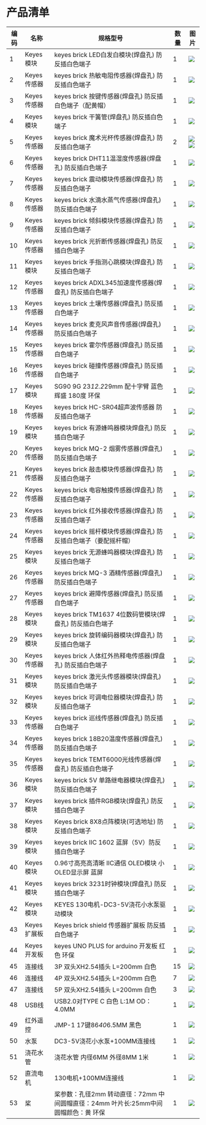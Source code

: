 
# 产品清单



|编码|名称|规格型号|数量|图片|
|-|-|-|-|-|
|1|Keyes模块|keyes brick LED白发白模块(焊盘孔) 防反插白色端子|1|![](media/030254f23280d7c486b861b957985cb5.jpeg)|
|2|Keyes传感器|keyes brick 热敏电阻传感器(焊盘孔) 防反插白色端子|1|![](media/83c64e706958591ca7376f161ca1d750.jpeg)|
|3|Keyes传感器|keyes brick 按键传感器(焊盘孔) 防反插白色端子（配黄帽）|1|![](media/17acb3051414fbe8ef735422204f3487.jpeg)|
|4|Keyes模块|keyes brick 干簧管(焊盘孔) 防反插白色端子|1|![](media/36ea9e9a9a7d89b47eafbd848454dbe0.jpeg)|
|5|Keyes传感器|keyes brick 魔术光杯传感器(焊盘孔) 防反插白色端子|2|![](media/b13bea94ef3ad6fbbfb0cf09fab522d8.jpeg)![](media/b13bea94ef3ad6fbbfb0cf09fab522d8.jpeg)|
|6|Keyes传感器|keyes brick DHT11温湿度传感器(焊盘孔) 防反插白色端子|1|![](media/1c5f6eb6e3c8705f8d6bf9d7a7f8b34d.jpeg)|
|7|Keyes传感器|keyes brick 震动模块传感器(焊盘孔) 防反插白色端子|1|![](media/679b9f931e24c646f4c8861ad3623fa5.png)|
|8|Keyes传感器|keyes brick 水滴水蒸气传感器(焊盘孔) 防反插白色端子|1|![](media/f74a8f2938f2b7b3cff0ba7eb301e59d.png)|
|9|Keyes传感器|keyes brick 倾斜模块传感器(焊盘孔) 防反插白色端子|1|![](media/a5ac6314cccad3436771291dd5a712ba.jpeg)|
|10|Keyes传感器|keyes brick 光折断传感器(焊盘孔) 防反插白色端子|1|![](media/4eb17ef0ac853bff9e20f53657cb81f4.jpeg)|
|11|Keyes模块|keyes brick 手指测心跳模块(焊盘孔) 防反插白色端子|1|![](media/6e6acb2f2b214f8048ae1b7e4f87d6a0.jpeg)|
|12|Keyes传感器|keyes brick ADXL345加速度传感器(焊盘孔) 防反插白色端子|1|![](media/6f5bf91f43ec906bad79406ff8f7dc27.jpeg)|
|13|Keyes传感器|keyes brick 土壤传感器(焊盘孔) 防反插白色端子|1|![](media/1a55545451ea521836c183124563d06a.png)|
|14|Keyes传感器|keyes brick 麦克风声音传感器(焊盘孔) 防反插白色端子|1|![](media/7fc5f8b98bab88e052e56abd03eb0e95.jpeg)|
|15|Keyes传感器|keyes brick 霍尔传感器(焊盘孔) 防反插白色端子|1|![](media/084175a3d8198a35232cf6fc830814fb.jpeg)|
|16|Keyes传感器|keyes brick 碰撞传感器(焊盘孔) 防反插白色端子|1|![](media/3627b4c362114b29a1e7664e74c5901d.jpeg)|
|17|Keyes模块|SG90 9G 23*12.2*29mm 配十字臂 蓝色 辉盛 180度 环保|1|![](media/144fbd60a56ca85635cc8245af3cb8d8.png)|
|18|Keyes传感器|keyes brick HC-SR04超声波传感器 防反插白色端子|1|![](media/2d79ec98fe3efd3a63c382b9ea9039bd.jpeg)|
|19|Keyes模块|keyes brick 有源蜂鸣器模块焊盘孔) 防反插白色端子|1|![](media/5a92c298189a66f9bde8b4f75567ab9f.jpeg)|
|20|Keyes传感器|keyes brick MQ-2 烟雾传感器(焊盘孔) 防反插白色端子|1|![](media/cd5da72bc8993c923829a83d0419b875.jpeg)|
|21|Keyes传感器|keyes brick 敲击模块传感器(焊盘孔) 防反插白色端子|1|![](media/6443b5f821496694aebb19cc0ae421b9.jpeg)|
|22|Keyes传感器|keyes brick 电容触摸传感器(焊盘孔) 防反插白色端子|1|![](media/62cd7ad50081e9b42426f89815ab3e6b.jpeg)|
|23|Keyes传感器|keyes brick 红外接收传感器(焊盘孔) 防反插白色端子|1|![](media/ec09e3bd7c0d8e079f9a5e71ff388099.jpeg)|
|24|Keyes传感器|keyes brick 摇杆模块传感器(焊盘孔) 防反插白色端子（要配摇杆帽）|1|![](media/2bd4eeb588088cf7659485ea31ff65e9.jpeg)|
|25|Keyes模块|keyes brick 无源蜂鸣器模块(焊盘孔) 防反插白色端子|1|![](media/9b72e8c15c0f655ce99bfbda3c88b6c1.jpeg)|
|26|Keyes传感器|keyes brick MQ-3 酒精传感器(焊盘孔) 防反插白色端子|1|![](media/f8c2783593190a1c0312898486be3914.jpeg)|
|27|Keyes传感器|keyes brick 避障传感器(焊盘孔) 防反插白色端子|1|![](media/b8cc21ea466051f166c6c4dc8fee63dd.jpeg)|
|28|Keyes模块|keyes brick TM1637 4位数码管模块(焊盘孔) 防反插白色端子|1|![](media/a0843eba80236430e1af6e36e70ededc.png)|
|29|Keyes模块|keyes brick 旋转编码器模块(焊盘孔) 防反插白色端子|1|![](media/ee275e6911ab4328e799c6dfd0ac96ac.jpeg)|
|30|Keyes传感器|keyes brick 人体红外热释电传感器(焊盘孔) 防反插白色端子|1|![](media/e8391eaea1406889b5c537e8d4bde844.jpeg)|
|31|Keyes模块|keyes brick 激光头传感器模块(焊盘孔) 防反插白色端子|1|![](media/cfdb515a78fde473ad19a2179a3afd8f.jpeg)|
|32|Keyes模块|keyes brick 可调电位器模块(焊盘孔) 防反插白色端子|1|![](media/1b9725f6ba559c3c5f705f65f40bffec.jpeg)|
|33|Keyes传感器|keyes brick 巡线传感器(焊盘孔) 防反插白色端子|1|![](media/e36d948970a8a53917a9301789753938.jpeg)|
|34|Keyes传感器|keyes brick 18B20温度传感器(焊盘孔) 防反插白色端子|1|![](media/6be720388f1bdca9594681d3f13e0479.jpeg)|
|35|Keyes传感器|keyes brick TEMT6000光线传感器(焊盘孔) 防反插白色端子|1|![](media/ffdce4e7583839fb545fc62ae2ec1022.jpeg)|
|36|Keyes模块|keyes brick 5V 单路继电器模块(焊盘孔) 防反插白色端子|1|![](media/3dd7ee1dcf64148fcaf9dc47c860d089.jpeg)|
|37|Keyes模块|keyes brick 插件RGB模块(焊盘孔) 防反插白色端子|1|![](media/44006b264f3a6d8d21338548bcc54798.jpeg)|
|38|Keyes模块|Keyes brick 8X8点阵模块(可选地址) 防反插白色端子|1|![](media/20b6e5947d62eb30c8ca05d6c679c34c.png)|
|39|Keyes模块|keyes brick IIC 1602 蓝屏（5V）防反插白色端子|1|![](media/ac37042ec11d5d720ffd2acb05550305.png)|
|40|Keyes模块|0.96寸高亮高清晰 IIC通信 OLED模块 小OLED显示屏 蓝屏|1|![](media/750f6d3436e180e1bf61ee0081dd2c76.jpeg)|
|41|Keyes模块|keyes brick 3231时钟模块(焊盘孔) 防反插白色端子|1|![](media/3d7cb749b935e7f8650273e1f2c76a4c.png)|
|42|Keyes模块|KEYES 130电机-DC3-5V浇花小水泵驱动模块|1|![](media/a27698e980ecd3acc198c37fb4fa529f.png)|
|43|Keyes扩展板|Keyes brick shield 传感器扩展板 防反插白色端子|1|![](media/4774bf618953c0f1d0c9d88f25900467.png)|
|44|Keyes开发板|keyes UNO PLUS for arduino 开发板 红色 环保|1|![](media/899d2712efaacd543993cc9bbaa8b070.png)|
|45|连接线|3P 双头XH2.54插头 L=200mm 白色|15|![](media/cfbec566c3dad12cba008cb6dc6c0027.png)|
|46|连接线|4P 双头XH2.54插头 L=200mm 白色|7|![](media/4c474b8ea682b0025da3918af96cdf2c.png)|
|47|连接线|5P 双头XH2.54插头 L=200mm 白色|3|![](media/63a699e7944f6b9b8327da583cc1a98c.png)|
|48|USB线|USB2.0对TYPE C 白色 L:1M OD：4.0MM|1|![](media/acab3cd054c5ce4b11319ede54f799fe.png)|
|49|红外遥控|JMP-1 17键86*40*6.5MM 黑色|1|![](media/5b043c4713f7f50e18f703eac09af0ac.png)|
|50|水泵|DC3-5V浇花小水泵+100MM连接线|1|![](media/d6f34160c41a2f7f5a2e7f0cbd037518.png)|
|51|浇花水管|浇花水管 内径6MM 外径8MM 1米|1|![](media/b3be1861067b3cbbb7cb978ce95bfe21.jpeg)|
|52|直流电机|130电机+100MM连接线|1|![](media/725cf94c509d9516ffcf0b8070b04756.png)|
|53|桨|桨参数：孔径2mm 转动直径：72mm 中间圆帽直径：24mm 叶片长:25mm中间圆帽颜色：黄 环保|1|![](media/a6a1cfbf1171f4e1d92895a8327457b3.png)|


